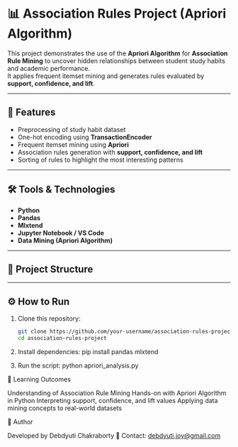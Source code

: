# 📊 Association Rules Project (Apriori Algorithm)

This project demonstrates the use of the **Apriori Algorithm** for **Association Rule Mining** to uncover hidden relationships between student study habits and academic performance.  
It applies frequent itemset mining and generates rules evaluated by **support, confidence, and lift**.

---

## 🚀 Features
- Preprocessing of study habit dataset  
- One-hot encoding using **TransactionEncoder**  
- Frequent itemset mining using **Apriori**  
- Association rules generation with **support, confidence, and lift**  
- Sorting of rules to highlight the most interesting patterns  

---

## 🛠️ Tools & Technologies
- **Python**
- **Pandas**
- **Mlxtend**
- **Jupyter Notebook / VS Code**
- **Data Mining (Apriori Algorithm)**

---

## 📂 Project Structure

---

## ⚙️ How to Run

1. Clone this repository:
   ```bash
   git clone https://github.com/your-username/association-rules-project.git
   cd association-rules-project
2. Install dependencies:
    pip install pandas mlxtend

3. Run the script:
    python apriori_analysis.py

🎯 Learning Outcomes

Understanding of Association Rule Mining
Hands-on with Apriori Algorithm in Python
Interpreting support, confidence, and lift values
Applying data mining concepts to real-world datasets

📌 Author

Developed by Debdyuti Chakraborty
📧 Contact: debdyuti.joy@gmail.com
